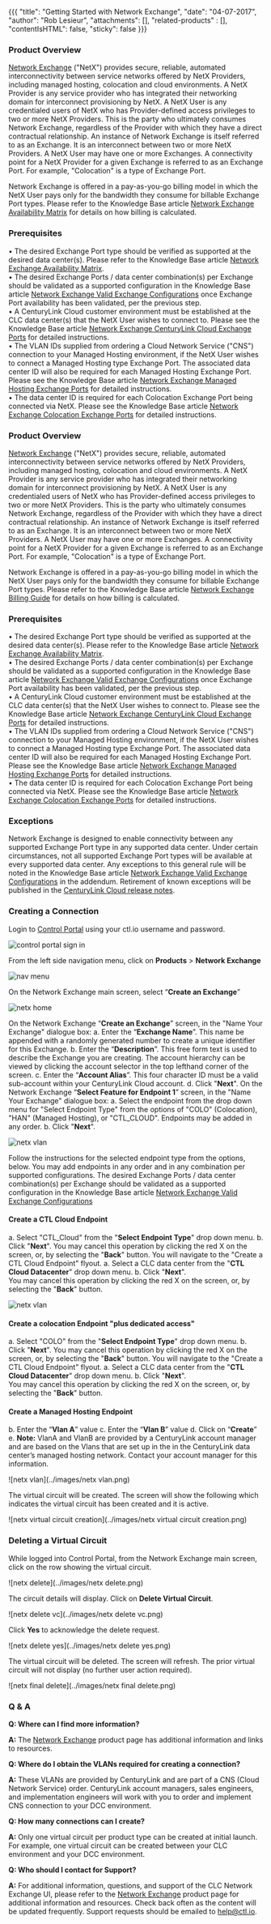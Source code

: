 {{{
  "title": "Getting Started with Network Exchange",
  "date": "04-07-2017",
  "author": "Rob Lesieur",
  "attachments": [],
  "related-products" : [],
  "contentIsHTML": false,
  "sticky": false
}}}

### Product Overview

[Network Exchange](//www.ctl.io/network-exchange/ "Network Exchange Landing Page") ("NetX") provides secure, reliable, automated interconnectivity between service networks offered by NetX Providers, including managed hosting, colocation and cloud environments. A NetX Provider is any service provider who has integrated their networking domain for interconnect provisioning by NetX. A NetX User is any credentialed users of NetX who has Provider-defined access privileges to two or more NetX Providers.  This is the party who ultimately consumes Network Exchange, regardless of the Provider with which they have a direct contractual relationship. An instance of Network Exchange is itself referred to as an Exchange. It is an interconnect between two or more NetX Providers. A NetX User may have one or more Exchanges. A connectivity point for a NetX Provider for a given Exchange is referred to as an Exchange Port. For example, "Colocation" is a type of Exchange Port. 

Network Exchange is offered in a pay-as-you-go billing model in which the NetX User pays only for the bandwidth they consume for billable Exchange Port types. Please refer to the Knowledge Base article [Network Exchange Availability Matrix](https://www.ctl.io/knowledge-base/network/netx-exchange-billing)  for details on how billing is calculated. 

### Prerequisites
•	The desired Exchange Port type should be verified as supported at the desired data center(s). Please refer to the Knowledge Base article [Network Exchange Availability Matrix](https://www.ctl.io/knowledge-base/network/netx-exchange-port-availability-matrix).  
•	The desired Exchange Ports / data center combination(s) per Exchange should be validated as a supported configuration in the Knowledge Base article [Network Exchange Valid Exchange Configurations](https://www.ctl.io/knowledge-base/network/netx-valid-exchange-configurations) once Exchange Port availability has been validated, per the previous step.  
•	A CenturyLink Cloud customer environment must be established at the CLC data center(s) that the NetX User wishes to connect to. Please see the Knowledge Base article [Network Exchange CenturyLink Cloud Exchange Ports](https://www.ctl.io/knowledge-base/network/netx-centurylink-cloud-exchange-port) for detailed instructions.  
•	The VLAN IDs supplied from ordering a Cloud Network Service ("CNS") connection to your Managed Hosting environment, if the NetX User wishes to connect a Managed Hosting type Exchange Port. The associated data center ID will also be required for each Managed Hosting Exchange Port. Please see the Knowledge Base article [Network Exchange Managed Hosting Exchange Ports](https://www.ctl.io/knowledge-base/network/netx-managed-hosting-exchange-port) for detailed instructions.  
•	The data center ID is required for each Colocation Exchange Port being connected via NetX. Please see the Knowledge Base article [Network Exchange Colocation Exchange Ports](https://www.ctl.io/knowledge-base/network/netx-colocation-exchange-port) for detailed instructions.  

### Product Overview

[Network Exchange](//www.ctl.io/network-exchange/ "Network Exchange Landing Page") ("NetX") provides secure, reliable, automated interconnectivity between service networks offered by NetX Providers, including managed hosting, colocation and cloud environments. A NetX Provider is any service provider who has integrated their networking domain for interconnect provisioning by NetX. A NetX User is any credentialed users of NetX who has Provider-defined access privileges to two or more NetX Providers.  This is the party who ultimately consumes Network Exchange, regardless of the Provider with which they have a direct contractual relationship. An instance of Network Exchange is itself referred to as an Exchange. It is an interconnect between two or more NetX Providers. A NetX User may have one or more Exchanges. A connectivity point for a NetX Provider for a given Exchange is referred to as an Exchange Port. For example, "Colocation" is a type of Exchange Port. 

Network Exchange is offered in a pay-as-you-go billing model in which the NetX User pays only for the bandwidth they consume for billable Exchange Port types. Please refer to the Knowledge Base article [Network Exchange Billing Guide](https://www.ctl.io/knowledge-base/network/netx-exchange-billing)  for details on how billing is calculated. 

### Prerequisites
•	The desired Exchange Port type should be verified as supported at the desired data center(s). Please refer to the Knowledge Base article [Network Exchange Availability Matrix](https://www.ctl.io/knowledge-base/network/netx-exchange-port-availability-matrix).  
•	The desired Exchange Ports / data center combination(s) per Exchange should be validated as a supported configuration in the Knowledge Base article [Network Exchange Valid Exchange Configurations](https://www.ctl.io/knowledge-base/network/netx-valid-exchange-configurations) once Exchange Port availability has been validated, per the previous step.  
•	A CenturyLink Cloud customer environment must be established at the CLC data center(s) that the NetX User wishes to connect to. Please see the Knowledge Base article [Network Exchange CenturyLink Cloud Exchange Ports](https://www.ctl.io/knowledge-base/network/netx-centurylink-cloud-exchange-port) for detailed instructions.  
•	The VLAN IDs supplied from ordering a Cloud Network Service ("CNS") connection to your Managed Hosting environment, if the NetX User wishes to connect a Managed Hosting type Exchange Port. The associated data center ID will also be required for each Managed Hosting Exchange Port. Please see the Knowledge Base article [Network Exchange Managed Hosting Exchange Ports](https://www.ctl.io/knowledge-base/network/netx-managed-hosting-exchange-port) for detailed instructions.  
•	The data center ID is required for each Colocation Exchange Port being connected via NetX. Please see the Knowledge Base article [Network Exchange Colocation Exchange Ports](https://www.ctl.io/knowledge-base/network/netx-colocation-exchange-port) for detailed instructions.  

### Exceptions
Network Exchange is designed to enable connectivity between any supported Exchange Port type in any supported data center. Under certain circumstances, not all supported Exchange Port types will be available at every supported data center. Any exceptions to this general rule will be noted in the Knowledge Base article [Network Exchange Valid Exchange Configurations](https://www.ctl.io/knowledge-base/network/netx-valid-exchange-configurations) in the addendum. Retirement of known exceptions will be published in the [CenturyLink Cloud release notes](https://www.ctl.io/knowledge-base/release-notes). 

### Creating a Connection

Login to [Control Portal](//control.ctl.io) using your ctl.io username and password.

![control portal sign in](../images//network/netx-login-screen.png)

From the left side navigation menu, click on **Products** > **Network Exchange**

![nav menu](../images/network/netx-nav-menu.png)

On the Network Exchange main screen, select  “**Create an Exchange**” 

![netx home](../images/network/netx-home-page.png)

On the Network Exchange “**Create an Exchange**” screen, in the "Name Your Exchange" dialogue box:
a.	Enter the “**Exchange Name**”. This name be appended with a randomly generated number to create a unique identifier for this Exchange.
b.	Enter the “**Description**”. This free form text is used to describe the Exchange you are creating. The account hierarchy can be viewed by clicking the account selector in the top lefthand corner of the screen. 
c.	Enter the “**Account Alias**”. This four character ID must be a valid sub-account within your CenturyLink Cloud account. 
d. Click "**Next**". 
On the Network Exchange “**Select Feature for Endpoint 1**” screen, in the "Name Your Exchange" dialogue box:
a. Select the endpoint from the drop down menu for "Select Endpoint Type" from the options of "COLO" (Colocation), "HAN" (Managed Hosting), or "CTL_CLOUD". Endpoints may be added in any order. 
b. Click "**Next**". 

![netx vlan](../images/network/netx-create-window.png)

Follow the instructions for the selected endpoint type from the options, below. You may add endpoints in any order and in any combination per supported configurations. The desired Exchange Ports / data center combination(s) per Exchange should be validated as a supported configuration in the Knowledge Base article [Network Exchange Valid Exchange Configurations](https://www.ctl.io/knowledge-base/network/netx-valid-exchange-configurations) 

#### Create a CTL Cloud Endpoint
a. Select "CTL_Cloud" from the "**Select Endpoint Type**" drop down menu. 
b. Click "**Next**".
You may cancel this operation by clicking the red X on the screen, or, by selecting the "**Back**" button.
You will navigate to the "Create a CTL Cloud Endpoint" flyout. 
a. Select a CLC data center from the "**CTL Cloud Datacenter**" drop down menu. 
b. Click "**Next**".  
You may cancel this operation by clicking the red X on the screen, or, by selecting the "**Back**" button.

![netx vlan](../images/network/netx-CLC-create.png)

#### Create a colocation Endpoint "****plus dedicated access****"
a. Select "COLO" from the "**Select Endpoint Type**" drop down menu. 
b. Click "**Next**".
You may cancel this operation by clicking the red X on the screen, or, by selecting the "**Back**" button.
You will navigate to the "Create a CTL Cloud Endpoint" flyout. 
a. Select a CLC data center from the "**CTL Cloud Datacenter**" drop down menu. 
b. Click "**Next**".  
You may cancel this operation by clicking the red X on the screen, or, by selecting the "**Back**" button.

#### Create a Managed Hosting Endpoint
b.	Enter the “**Vlan A**” value
c.	Enter the “**Vlan B**” value
d.	Click on “**Create**”
e.	**Note:** VlanA and VlanB are provided by a CenturyLink account manager and are based on the Vlans that are set up in the in the CenturyLink data center’s managed hosting network. Contact your account manager for this information.

![netx vlan](../images/netx vlan.png)

The virtual circuit will be created.  The screen will show the following which indicates the virtual circuit has been created and it is active.

![netx virtual circuit creation](../images/netx virtual circuit creation.png)

### Deleting a Virtual Circuit

While logged into Control Portal, from the Network Exchange main screen, click on the row showing the virtual circuit.

![netx delete](../images/netx delete.png)

The circuit details will display.  Click on **Delete Virtual Circuit**.

![netx delete vc](../images/netx delete vc.png)

Click **Yes** to acknowledge the delete request.

![netx delete yes](../images/netx delete yes.png)

The virtual circuit will be deleted.  The screen will refresh. The prior virtual circuit will not display (no further user action required).

![netx final delete](../images/netx final delete.png)

### Q & A

**Q: Where can I find more information?**

**A:** The [Network Exchange](//www.ctl.io/network-exchange/) product page has additional information and links to resources.

**Q: Where do I obtain the VLANs required for creating a connection?**

**A:** These VLANs are provided by CenturyLink and are part of a CNS (Cloud Network Service) order. CenturyLink account managers, sales engineers, and implementation engineers will work with you to order and implement CNS connection to your DCC environment.

**Q: How many connections can I create?**

**A:** Only one virtual circuit per product type can be created at initial launch.  For example, one virtual circuit can be created between your CLC environment and your DCC environment.

**Q: Who should I contact for Support?**

**A:** For additional information, questions, and support of the CLC Network Exchange UI, please refer to the [Network Exchange](//www.ctl.io/network-exchange/) product page for additional information and resources.  Check back often as the content will be updated frequently.  Support requests should be emailed to [help@ctl.io](mailto:help@ctl.io).

